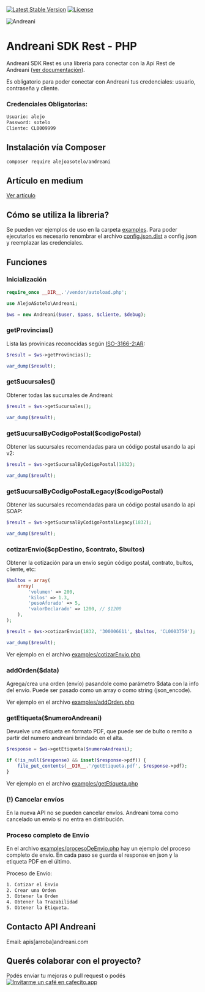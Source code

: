 <!-- BADGES -->
[![Latest Stable Version](https://poser.pugx.org/alejoasotelo/andreani/v/stable)](https://packagist.org/packages/alejoasotelo/andreani)
[![License](https://poser.pugx.org/alejoasotelo/andreani/license)](https://packagist.org/packages/alejoasotelo/andreani)

![Andreani](https://miro.medium.com/max/236/1*SU6pjCbwtPaLTr27wQJgIQ.png)

# Andreani SDK Rest - PHP

Andreani SDK Rest es una librería para conectar con la Api Rest de Andreani ([ver documentación](https://developers.andreani.com/documentacion)).

Es obligatorio para poder conectar con Andreani tus credenciales: usuario, contraseña y cliente.

### Credenciales Obligatorias:
```bash
Usuario: alejo
Password: sotelo
Cliente: CL0009999
```

## Instalación vía Composer

```bash
composer require alejoasotelo/andreani
```

## Artículo en medium

[Ver artículo](https://medium.com/@alejoasotelo/librer%C3%ADa-php-para-andreani-api-rest-128c109f4e0b)

## Cómo se utiliza la libreria?

Se pueden ver ejemplos de uso en la carpeta [examples](examples). Para poder ejecutarlos es necesario renombrar el archivo [config.json.dist](examples/config.json.dist) a config.json y reemplazar las credenciales.

## Funciones

### Inicialización

```php
require_once __DIR__.'/vendor/autoload.php';

use AlejoASotelo\Andreani;

$ws = new Andreani($user, $pass, $cliente, $debug);
```

### getProvincias()

Lista las provinicas reconocidas según [ISO-3166-2:AR](https://es.wikipedia.org/wiki/ISO_3166-2:AR):

```php
$result = $ws->getProvincias();

var_dump($result);
```


### getSucursales()

Obtener todas las sucursales de Andreani:
```php
$result = $ws->getSucursales();

var_dump($result);
```


### getSucursalByCodigoPostal($codigoPostal)

Obtener las sucursales recomendadas para un código postal usando la api v2:
```php
$result = $ws->getSucursalByCodigoPostal(1832);

var_dump($result);
```


### getSucursalByCodigoPostalLegacy($codigoPostal)

Obtener las sucursales recomendadas para un código postal usando la api SOAP:
```php
$result = $ws->getSucursalByCodigoPostalLegacy(1832);

var_dump($result);
```


### cotizarEnvio($cpDestino, $contrato, $bultos)

Obtener la cotización para un envío según código postal, contrato, bultos, cliente, etc:
```php
$bultos = array(
    array(
        'volumen' => 200,
        'kilos' => 1.3,
        'pesoAforado' => 5,
        'valorDeclarado' => 1200, // $1200
    ),
);

$result = $ws->cotizarEnvio(1832, '300006611', $bultos, 'CL0003750');

var_dump($result);
```

Ver ejemplo en el archivo [examples/cotizarEnvio.php](examples/cotizarEnvio.php)


### addOrden($data)

Agrega/crea una orden (envío) pasandole como parámetro $data con la info del envío. Puede ser pasado como un array o como string (json_encode).

Ver ejemplo en el archivo [examples/addOrden.php](examples/addOrden.php)


### getEtiqueta($numeroAndreani)

Devuelve una etiqueta en formato PDF, que puede ser de bulto o remito a partir del numero andreani brindado en el alta. 

```php
$response = $ws->getEtiqueta($numeroAndreani);

if (!is_null($response) && isset($response->pdf)) {
    file_put_contents(__DIR__.'/getEtiqueta.pdf', $response->pdf);
}
```

Ver ejemplo en el archivo [examples/getEtiqueta.php](examples/getEtiqueta.php)

### (!) Cancelar envíos

En la nueva API no se pueden cancelar envíos. Andreani toma como cancelado un envío si no entra en distribución.

### Proceso completo de Envío

En el archivo [examples/procesoDeEnvio.php](examples/procesoDeEnvio.php) hay un ejemplo del proceso completo de envío. En cada paso se guarda el response en json y la etiqueta PDF en el último.

Proceso de Envío:
```txt
1. Cotizar el Envío
2. Crear una Orden
3. Obtener la Orden
4. Obtener la Trazabilidad
5. Obtener la Etiqueta.
```

## Contacto API Andreani

Email: apis[arroba]andreani.com

## Querés colaborar con el proyecto?

Podés enviar tu mejoras o pull request o podés
[![Invitarme un café en cafecito.app](https://cdn.cafecito.app/imgs/buttons/button_2.svg)](https://cafecito.app/alejoasotelo)